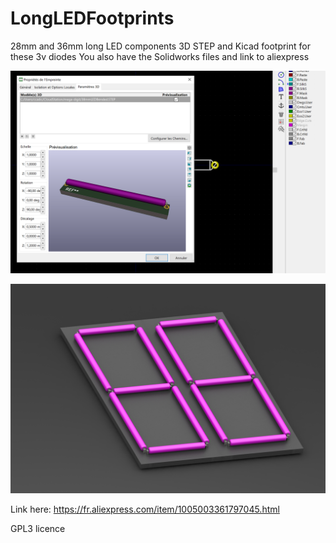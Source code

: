 # LongLEDFootprints
28mm and 36mm long LED components
3D STEP and Kicad footprint for these 3v diodes
You also have the Solidworks files and link to aliexpress

![alt text](https://github.com/ccadic/LongLEDFootprints/blob/main/kicad1.jpg)

![alt text](https://github.com/ccadic/LongLEDFootprints/blob/main/mega-digit/panel2.JPG)

Link here: https://fr.aliexpress.com/item/1005003361797045.html

GPL3 licence

